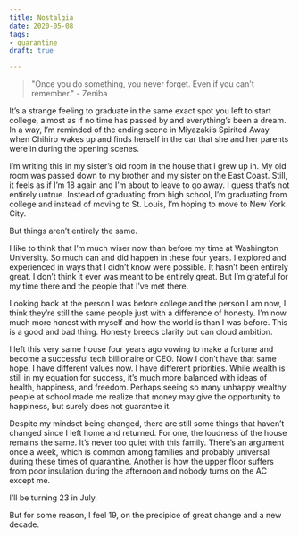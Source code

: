 ```yaml
---
title: Nostalgia 
date: 2020-05-08
tags:
- quarantine
draft: true

---
```


>"Once you do something, you never forget. Even if you can't remember." - Zeniba

It’s a strange feeling to graduate in the same exact spot you left to start college, almost as if no time has passed by and everything’s been a dream. In a way, I’m reminded of the ending scene in Miyazaki’s Spirited Away when Chihiro wakes up and finds herself in the car that she and her parents were in during the opening scenes. 


I’m writing this in my sister’s old room in the house that I grew up in. My old room was passed down to my brother and my sister on the East Coast. Still, it feels as if I’m 18 again and I’m about to leave to go away. I guess that’s not entirely untrue. Instead of graduating from high school, I’m graduating from college and instead of moving to St. Louis, I’m hoping to move to New York City. 


But things aren’t entirely the same. 


I like to think that I’m much wiser now than before my time at Washington University. So much can and did happen in these four years. I explored and experienced in ways that I didn’t know were possible. It hasn’t been entirely great. I don’t think it ever was meant to be entirely great. But I’m grateful for my time there and the people that I’ve met there. 

Looking back at the person I was before college and the person I am now, I think they’re still the same people just with a difference of honesty. I’m now much more honest with myself and how the world is than I was before. This is a good and bad thing. Honesty breeds clarity but can cloud ambition.


I left this very same house four years ago vowing to make a fortune and become a successful tech billionaire or CEO. Now I don’t have that same hope. I have different values now. I have different priorities. While wealth is still in my equation for success, it’s much more balanced with ideas of health, happiness, and freedom. Perhaps seeing so many unhappy wealthy people at school made me realize that money may give the opportunity to happiness, but surely does not guarantee it. 


Despite my mindset being changed, there are still some things that haven’t changed since I left home and returned. For one, the loudness of the house remains the same. It’s never too quiet with this family. There’s an argument once a week, which is common among families and probably universal during these times of quarantine. Another is how the upper floor suffers from poor insulation during the afternoon and nobody turns on the AC except me. 


I’ll be turning 23 in July. 


But for some reason, I feel 19, on the precipice of great change and a new decade. 
